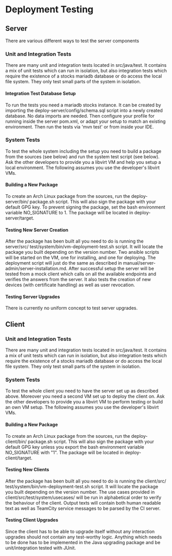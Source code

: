 # Deployment Testing

## Server

There are various different ways to test the server components

### Unit and Integration Tests

There are many unit and integration tests located in src/java/test.
It contains a mix of unit tests which can run in isolation, but also
integration tests which require the existence of a stocks
mariadb database or do access the local file system. They only test small
parts of the system in isolation.

#### Integration Test Database Setup

To run the tests you need a mariadb stocks instance. It can be created by
importing the deploy-server/config/schema.sql script into a newly created
database. No data imports are needed. Then configure your profile for running
inside the server pom.xml, or adapt your setup to match an existing
environment. Then run the tests via 'mvn test' or from inside your IDE.

### System Tests

To test the whole system including the setup you need to build a package from
the sources (see below) and run the system test script (see below).
Ask the other developers to provide you a libvirt VM and help you setup a
local environment. The following assumes you use the developer's libvirt VMs.

#### Building a New Package

To create an Arch Linux package from the sources, run the deploy-server/bin/
package.sh script. This will also sign the package with your default GPG key.
To prevent signing the package, set the bash environment variable NO\_SIGNATURE
to 1.
The package will be located in deploy-server/target.

#### Testing New Server Creation

After the package has been built all you need to do is running the server/src/
test/system/bin/vm-deployment-test.sh script. It will locate the package you
built depending on the version number.
Two ansible scripts will be started on the VM, one for installing, and one for
deploying. The deployment script will just do the same as described in
manual/server-admin/server-installation.md.
After successful setup the server will be tested from a mock client which calls
on all the available endpoints and verifies the answers from the server. It
also tests the creation of new devices (with certificate handling) as well
as user revocation.

#### Testing Server Upgrades

There is currently no uniform concept to test server upgrades.

## Client

### Unit and Integration Tests

There are many unit and integration tests located in src/java/test.
It contains a mix of unit tests which can run in isolation, but also
integration tests which require the existence of a stocks
mariadb database or do access the local file system. They only test small
parts of the system in isolation.

### System Tests

To test the whole client you need to have the server set up as described above.
Moreover you need a second VM set up to deploy the client on. Ask the other
developers to provide you a libvirt VM to perform testing or build an own VM
setup.
The following assumes you use the developer's libvirt VMs.

#### Building a New Package

To create an Arch Linux package from the sources, run the deploy-client/bin/
package.sh script. This will also sign the package with your default GPG key
unless you export the bash environment variable NO\_SIGNATURE with "1".
The package will be located in deploy-client/target.

#### Testing New Clients

After the package has been built all you need to do is running the client/src/
test/system/bin/vm-deployment-test.sh script. It will locate the package you
built depending on the version number.
The use cases provided in client/src/test/system/usecases/ will be run in
alphabetical order to verify the behaviour of the client.
Output texts will contain both human readable text as well as TeamCity
service messages to be parsed by the CI server.

#### Testing Client Upgrades

Since the client has to be able to upgrade itself without any interaction
upgrades should not contain any test-worthy logic. Anything which needs to be
done has to be implemented in the Java upgrading package and be unit/integration
tested with JUnit.

